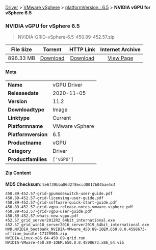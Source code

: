 
[Driver](/README.md)  >  [VMware vSphere](/index/Driver/VMware_vSphere.md)  >  [platformVersion : 6.5](/index/Driver/VMware_vSphere/6.5.md)  >  **NVIDIA vGPU for vSphere 6.5**


###    NVIDIA vGPU for vSphere 6.5

> NVIDIA-GRID-vSphere-6.5-450.89-452.57.zip   


| **File Size** | **Torrent**  | **HTTP Link** | **Internet Archive** |
|:-------------:|:------------:|:-------------:|:--------------------:|
| 896.33 MB |  [Download](https://archive.org/download/nvgpu_NVIDIA-GRID-vSphere-6.5-450.89-452.57.zip_zyxgtg5f/nvgpu_NVIDIA-GRID-vSphere-6.5-450.89-452.57.zip_zyxgtg5f_archive.torrent)       | [Download](https://archive.org/compress/nvgpu_NVIDIA-GRID-vSphere-6.5-450.89-452.57.zip_zyxgtg5f) | [View Page](https://archive.org/details/nvgpu_NVIDIA-GRID-vSphere-6.5-450.89-452.57.zip_zyxgtg5f)       |

#### Meta

<table>
<tr><td><strong>Name</strong></td><td>vGPU Driver</td></tr>
<tr><td><strong>Releasedate</strong></td><td>2020-11-05</td></tr>
<tr><td><strong>Version</strong></td><td>11.2</td></tr>
<tr><td><strong>Downloadtype</strong></td><td>Image</td></tr>
<tr><td><strong>Linktype</strong></td><td>Current</td></tr>
<tr><td><strong>Platformname</strong></td><td>VMware vSphere</td></tr>
<tr><td><strong>Platformversion</strong></td><td>6.5</td></tr>
<tr><td><strong>Productname</strong></td><td>vGPU</td></tr>
<tr><td><strong>Category</strong></td><td>Driver</td></tr>
<tr><td><strong>Productfamilies</strong></td><td><code>['vGPU']</code></td></tr>
</table>

#### Zip Content

**MD5 Checksum**: `5e6f39bba86d2f8eccd0017b04bae4c4`

```text
450.89-452.57-grid-gpumodeswitch-user-guide.pdf
450.89-452.57-grid-licensing-user-guide.pdf
450.89-452.57-grid-software-quick-start-guide.pdf
450.89-452.57-grid-vgpu-release-notes-vmware-vsphere.pdf
450.89-452.57-grid-vgpu-user-guide.pdf
450.89-452.57-whats-new-vgpu.pdf
452.57_grid_server2012R2_64bit_international.exe
452.57_grid_win10_server2016_server2019_64bit_international.exe
NVD.NVIDIA_bootbank_NVIDIA-VMware_450.89-1OEM.650.0.0.4598673-offline_bundle-17129905.zip
NVIDIA-Linux-x86_64-450.89-grid.run
NVIDIA-VMware-450.89-1OEM.650.0.0.4598673.x86_64.vib
```